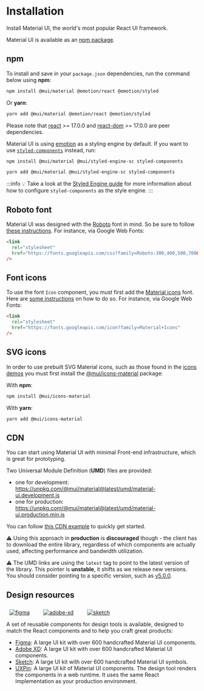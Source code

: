 # Installation

<p class="description">Install Material UI, the world's most popular React UI framework.</p>

Material UI is available as an [npm package](https://www.npmjs.com/package/@mui/material).

## npm

To install and save in your `package.json` dependencies, run the command below using **npm**:

```sh
npm install @mui/material @emotion/react @emotion/styled
```

Or **yarn**:

```sh
yarn add @mui/material @emotion/react @emotion/styled
```

<!-- #react-peer-version -->

Please note that [react](https://www.npmjs.com/package/react) >= 17.0.0 and [react-dom](https://www.npmjs.com/package/react-dom) >= 17.0.0 are peer dependencies.

Material UI is using [emotion](https://emotion.sh/docs/introduction) as a styling engine by default. If you want to use [`styled-components`](https://styled-components.com/) instead, run:

```sh
npm install @mui/material @mui/styled-engine-sc styled-components
```

```sh
yarn add @mui/material @mui/styled-engine-sc styled-components
```

:::info
💡 Take a look at the [Styled Engine guide](/material-ui/guides/styled-engine/) for more information about how to configure `styled-components` as the style engine.
:::

## Roboto font

Material UI was designed with the [Roboto](https://fonts.google.com/specimen/Roboto)
font in mind. So be sure to follow [these instructions](/material-ui/react-typography/#general).
For instance, via Google Web Fonts:

```html
<link
  rel="stylesheet"
  href="https://fonts.googleapis.com/css?family=Roboto:300,400,500,700&display=swap"
/>
```

## Font icons

To use the font `Icon` component, you must first add the [Material icons](https://fonts.google.com/icons) font.
Here are [some instructions](/material-ui/icons/#font-icons)
on how to do so.
For instance, via Google Web Fonts:

```html
<link
  rel="stylesheet"
  href="https://fonts.googleapis.com/icon?family=Material+Icons"
/>
```

## SVG icons

In order to use prebuilt SVG Material icons, such as those found in the [icons demos](/material-ui/icons/)
you must first install the [@mui/icons-material](https://www.npmjs.com/package/@mui/icons-material) package:

<!-- #default-branch-switch -->

With **npm**:

```sh
npm install @mui/icons-material
```

With **yarn**:

```sh
yarn add @mui/icons-material
```

## CDN

You can start using Material UI with minimal Front-end infrastructure,
which is great for prototyping.

Two Universal Module Definition (**UMD**) files are provided:

- one for development: https://unpkg.com/@mui/material@latest/umd/material-ui.development.js
- one for production: https://unpkg.com/@mui/material@latest/umd/material-ui.production.min.js

You can follow [this CDN example](https://github.com/mui/material-ui/tree/master/examples/cdn) to quickly get started.

⚠️ Using this approach in **production** is **discouraged** though -
the client has to download the entire library, regardless of which components are actually used,
affecting performance and bandwidth utilization.

⚠️ The UMD links are using the `latest` tag to point to the latest version of the library.
This pointer is **unstable**, it shifts as we release new versions.
You should consider pointing to a specific version, such as [v5.0.0](https://unpkg.com/@mui/material@5.0.0/umd/material-ui.development.js).

## Design resources

<a href="https://mui.com/store/items/figma-react/?utm_source=docs&utm_medium=referral&utm_campaign=installation-figma" style="margin-left: 8px; margin-top: 8px; display: inline-block;"><img src="/static/images/download-figma.svg" alt="figma" /></a>
<a href="https://mui.com/store/items/adobe-xd-react/?utm_source=docs&utm_medium=referral&utm_campaign=installation-adobe-xd" style="margin-left: 32px; margin-top: 8px; display: inline-block;"><img src="/static/images/download-adobe-xd.svg" alt="adobe-xd" /></a>
<a href="https://mui.com/store/items/sketch-react/?utm_source=docs&utm_medium=referral&utm_campaign=installation-sketch" style="margin-left: 32px; margin-top: 8px; display: inline-block;"><img src="/static/images/download-sketch.svg" alt="sketch" /></a>

A set of reusable components for design tools is available, designed to match the React components and to help you craft great products:

- [Figma](https://mui.com/store/items/figma-react/?utm_source=docs&utm_medium=referral&utm_campaign=installation-figma): A large UI kit with over 600 handcrafted Material UI components.
- [Adobe XD](https://mui.com/store/items/adobe-xd-react/?utm_source=docs&utm_medium=referral&utm_campaign=installation-adobe-xd): A large UI kit with over 600 handcrafted Material UI components.
- [Sketch](https://mui.com/store/items/sketch-react/?utm_source=docs&utm_medium=referral&utm_campaign=installation-sketch): A large UI kit with over 600 handcrafted Material UI symbols.
- [UXPin](https://www.uxpin.com/merge/mui-library): A large UI kit of Material UI components. The design tool renders the components in a web runtime. It uses the same React implementation as your production environment.
